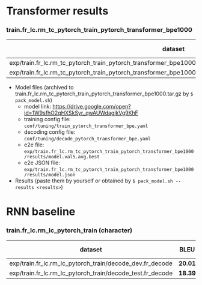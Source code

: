 # Transformer results
### train.fr_lc.rm_tc_pytorch_train_pytorch_transformer_bpe1000
|dataset|BLEU|1-gram|2-gram|3-gram|4-gram|BP|ratio|hyp_len|ref_len|
|---|---|---|---|---|---|---|---|---|---|
|exp/train.fr_lc.rm_tc_pytorch_train_pytorch_transformer_bpe1000/decode_dev.fr_decode_pytorch_transformer_bpe|**19.64**|51.9|25.8|14.6|8.5|0.972|0.972|21791|22408|
|exp/train.fr_lc.rm_tc_pytorch_train_pytorch_transformer_bpe1000/decode_test.fr_decode_pytorch_transformer_bpe|**18.09**|50.0|23.8|13.1|7.4|0.982|0.982|43115|43904|

- Model files (archived to train.fr_lc.rm_tc_pytorch_train_pytorch_transformer_bpe1000.tar.gz by `$ pack_model.sh`)
  - model link: https://drive.google.com/open?id=1W9sfhO2qHXSkSyr_qwAUWdagjkVg9KhF
  - training config file: `conf/tuning/train_pytorch_transformer_bpe.yaml`
  - decoding config file: `conf/tuning/decode_pytorch_transformer_bpe.yaml`
  - e2e file: `exp/train.fr_lc.rm_tc_pytorch_train_pytorch_transformer_bpe1000/results/model.val5.avg.best`
  - e2e JSON file: `exp/train.fr_lc.rm_tc_pytorch_train_pytorch_transformer_bpe1000/results/model.json`
- Results (paste them by yourself or obtained by `$ pack_model.sh --results <results>`)


# RNN baseline
### train.fr_lc.rm_lc_pytorch_train (character)
|dataset|BLEU|1-gram|2-gram|3-gram|4-gram|BP|ratio|hyp_len|ref_len|
|---|---|---|---|---|---|---|---|---|---|
|exp/train.fr_lc.rm_lc_pytorch_train/decode_dev.fr_decode|**20.01**|54.0|27.3|15.8|9.4|0.926|0.929|20860|22462|
|exp/train.fr_lc.rm_lc_pytorch_train/decode_test.fr_decode|**18.39**|52.6|25.6|14.3|8.1|0.926|0.929|40950|44080|
